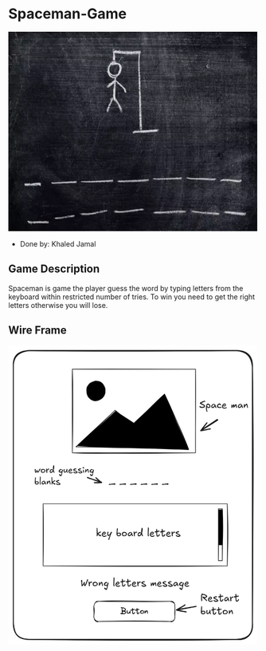 # Spaceman-Game

<!-- ![spaceman](/pictures/imagespa.png){width=300px} -->
<img src="./pictures/imagespa.png" width="500" height="400">

- Done by: Khaled Jamal

## Game Description

Spaceman is game the player guess the word by typing letters from the keyboard within restricted number of tries. To win you need to get the right letters otherwise you will lose. 

## Wire Frame

<img src="./pictures/image.png" width="500" height="600">